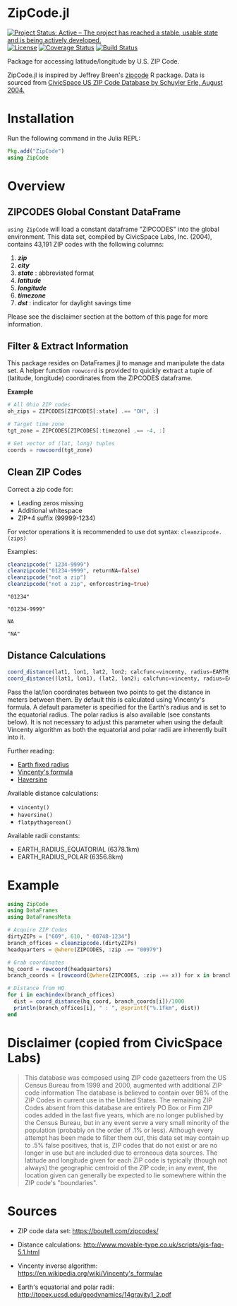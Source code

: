 # ZipCode.jl

[![Project Status: Active – The project has reached a stable, usable state and is being actively developed.](http://www.repostatus.org/badges/latest/active.svg)](http://www.repostatus.org/#active)
[![License](http://img.shields.io/badge/license-MIT-brightgreen.svg?style=flat)](LICENSE.md)
[![Coverage Status](https://coveralls.io/repos/github/equinetic/ZipCode.jl/badge.svg?branch=master)](https://coveralls.io/github/equinetic/ZipCode.jl?branch=master)
[![Build Status](https://travis-ci.org/equinetic/ZipCode.jl.svg?branch=master)](https://travis-ci.org/equinetic/ZipCode.jl)

Package for accessing latitude/longitude by U.S. ZIP Code.

ZipCode.jl is inspired by Jeffrey Breen's [zipcode](https://cran.r-project.org/web/packages/zipcode/zipcode.pdf) R package.
Data is sourced from [CivicSpace US ZIP Code Database by Schuyler Erle, August 2004.](https://boutell.com/zipcodes/)

# Installation

Run the following command in the Julia REPL:

```Julia
Pkg.add("ZipCode")
using ZipCode
```


# Overview

## ZIPCODES Global Constant DataFrame

`using ZipCode` will load a constant dataframe "ZIPCODES" into the global environment. This
data set, compiled by CivicSpace Labs, Inc. (2004), contains 43,191 ZIP codes with the following
columns:
1. ***zip***
2. ***city***
3. ***state*** : abbreviated format
4. ***latitude***
5. ***longitude***
6. ***timezone***
7. ***dst*** : indicator for daylight savings time

Please see the disclaimer section at the bottom of this page for more information.

## Filter & Extract Information

This package resides on DataFrames.jl to manage and manipulate the data set. A helper
function `roowcord` is provided to quickly extract a tuple of (latitude, longitude)
coordinates from the ZIPCODES dataframe.

**Example**

```julia
# All Ohio ZIP codes
oh_zips = ZIPCODES[ZIPCODES[:state] .== "OH", :]

# Target time zone
tgt_zone = ZIPCODES[ZIPCODES[:timezone] .== -4, :]

# Get vector of (lat, long) tuples
coords = rowcoord(tgt_zone)
```


## Clean ZIP Codes

Correct a zip code for:
  * Leading zeros missing
  * Additional whitespace
  * ZIP+4 suffix (99999-1234)

For vector operations it is recommended to use dot syntax: `cleanzipcode.(zips)`

Examples:
  ```julia
  cleanzipcode(" 1234-9999")
  cleanzipcode("01234-9999", returnNA=false)
  cleanzipcode("not a zip")
  cleanzipcode("not a zip", enforcestring=true)
  ```

  `"01234"`

  `"01234-9999"`

  `NA`

  `"NA"`

## Distance Calculations
```julia
coord_distance(lat1, lon1, lat2, lon2; calcfunc=vincenty, radius=EARTH_RADIUS_EQUATORIAL)
coord_distance((lat1, lon1), (lat2, lon2); calcfunc=vincenty, radius=EARTH_RADIUS_EQUATORIAL)
```

Pass the lat/lon coordinates between two points to get the distance
in meters between them. By default this is calculated using Vincenty's formula. A default parameter is specified for the Earth's radius and is set to the equatorial radius. The polar radius is also available (see constants below). It is not necessary to adjust this parameter when using the default Vincenty algorithm as both the equatorial and polar radii are inherently built into it.

Further reading:
* [Earth fixed radius](https://en.wikipedia.org/wiki/Earth_radius#Fixed_radius)
* [Vincenty's formula](https://en.wikipedia.org/wiki/Vincenty's_formulae)
* [Haversine](https://en.wikipedia.org/wiki/Haversine_formula)


Available distance calculations:

* `vincenty()`
* `haversine()`
* `flatpythagorean()`

Available radii constants:

* EARTH_RADIUS_EQUATORIAL (6378.1km)
* EARTH_RADIUS_POLAR (6356.8km)

# Example

```julia
using ZipCode
using DataFrames
using DataFramesMeta

# Acquire ZIP Codes
dirtyZIPs = ["609", 610, " 00748-1234"]
branch_offices = cleanzipcode.(dirtyZIPs)
headquarters = @where(ZIPCODES, :zip .== "00979")

# Grab coordinates
hq_coord = rowcoord(headquarters)
branch_coords = [rowcoord(@where(ZIPCODES, :zip .== x)) for x in branch_offices]

# Distance from HQ
for i in eachindex(branch_offices)
  dist = coord_distance(hq_coord, branch_coords[i])/1000
  println(branch_offices[i], " : ", @sprintf("%.1fkm", dist))
end
```

# Disclaimer (copied from CivicSpace Labs)

>  This database was composed using ZIP code gazetteers from the US Census Bureau from 1999 and 2000, augmented with additional ZIP code information The database is believed to contain over 98% of the ZIP Codes in current use in the United States. The remaining ZIP Codes absent from this database are entirely PO Box or Firm ZIP codes added in the last five years, which are no longer published by the Census Bureau, but in any event serve a very small minority of the population (probably on the order of .1% or less). Although every attempt has been made to filter them out, this data set may contain up to .5% false positives, that is, ZIP codes that do not exist or are no longer in use but are included due to erroneous data sources. The latitude and longitude given for each ZIP code is typically (though not always) the geographic centroid of the ZIP code; in any event, the location given can generally be expected to lie somewhere within the ZIP code's "boundaries".

# Sources

* ZIP code data set: https://boutell.com/zipcodes/

* Distance calculations: http://www.movable-type.co.uk/scripts/gis-faq-5.1.html

* Vincenty inverse algorithm: https://en.wikipedia.org/wiki/Vincenty's_formulae

* Earth's equatorial and polar radii: http://topex.ucsd.edu/geodynamics/14gravity1_2.pdf
